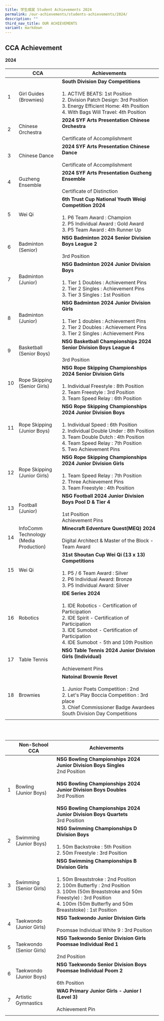 ```yaml
---
title: 学生成就 Student Achievements 2024
permalink: /our-achievements/students-achievements/2024/
description: ""
third_nav_title: OUR ACHIEVEMENTS
variant: markdown
---
```

## CCA Achievement 

#### 2024



| | CCA| Achievements |
| -------- | -------- | -------- |
| 1     | Girl Guides (Brownies) | **South Division Day Competitions** <br><br>1.	ACTIVE BEATS: 1st Position <br>2. Division Patch Design: 3rd Position<br>3. Energy Efficient Home: 4th Position<br>4. With Bags Will Travel: 4th Position |
| 2    | Chinese Orchestra | **2024 SYF Arts Presentation Chinese Orchestra** <br><br>Certificate of Accomplishment |
| 3 | Chinese Dance  | **2024 SYF Arts Presentation Chinese Dance** <br><br>Certificate of Accomplishment |
| 4     | Guzheng Ensemble | **2024 SYF Arts Presentation Guzheng Ensemble**<br><br>Certificate of Distinction |
| 5     | Wei Qi | **6th Trust Cup National Youth Weiqi Competition 2024** <br><br>1.	P6 Team Award : Champion <br>2.	P5 Individual Award : Gold Award <br>3.	P5 Team Award : 4th Runner Up |
| 6     | Badminton<br>(Senior)  | **NSG Badminton 2024 Senior Division Boys League 2** <br><br>3rd Position|
|7|Badminton<br>(Junior) |**NSG Badminton 2024 Junior  Division Boys**<br><br>1. Tier 1 Doubles : Achievement Pins<br>2. Tier 2 Singles : Achievement Pins <br>3. Tier 3 Singles : 1st Position |
|8|Badminton<br>(Junior) |**NSG Badminton 2024 Junior Division Girls**<br><br>1. Tier 1 doubles : Achievement Pins<br>2. Tier 2 Doubles : Achievement Pins <br>3. Tier 2 Singles : Achievement Pins |
| 9    |Basketball<br>(Senior Boys)|**NSG Basketball Championships 2024 Senior Division Boys League 4** <br><br>3rd Position |
| 10     | Rope Skipping<br>(Senior Girls)|**NSG Rope Skipping Championships 2024 Senior Division Girls**<br><br>1.	Individual Freestyle : 8th Position <br>2.	Team Freestyle : 3rd Position<br>3.	Team Speed Relay : 6th Position    |
| 11     | Rope Skipping<br>(Junior Boys)| **NSG Rope Skipping Championships 2024  Junior Division Boys**<br><br>1.	Individual Speed : 6th Position<br>2.	Individual Double Under : 8th Position <br>3.	Team Double Dutch : 4th Position <br>4.	Team Speed Relay : 7th Position<br> 5.	Two Achievement Pins |
| 12    | Rope Skipping<br>(Junior Girls)| **NSG Rope Skipping Championships 2024 Junior Division Girls**<br><br>  1.	Team Speed Relay : 7th Position <br>2.	Three Achievement Pins<br>3.	Team Freestyle : 4th Position|
|13|Football <br> (Junior)|**NSG Football 2024 Junior Division Boys Pool D &amp; Tier 4** <br><br> 1st Position <br>Achievement Pins|
|14|InfoComm Technology <br>(Media Production)|**Minecraft Edventure Quest(MEQ) 2024** <br><br>Digital Architect &amp; Master of the Block - Team Award|
|15|Wei Qi|**31st Shoutan Cup Wei Qi (13 x 13) Competitions** <br><br>1. P5 / 6 Team Award : Silver<br>2. P6 Individual Award: Bronze<br>3. P5 Individual Award: Silver|
|16|Robotics|**IDE Series 2024** <br><br>1. IDE Robotics - Certification of Participation<br>2. IDE Spirit - Certification of Participation<br>3. IDE Sumobot - Certification of Participation<br>4.  IDE Sumobot  - 5th and 10th Position |
|17|Table Tennis|**NSG Table Tennis 2024 Junior Division Girls (Individual)**<br><br>Achievement Pins|
|18|Brownies|**Natoinal Brownie Revet**<br><br>1. Junior Poets Competition : 2nd<br>2. Let's Play Boccia Competition : 3rd place<br>3. Chief Commissioner Badge Awardees<br> South Division Day Competitions|
||||

<br>
<br>

| | Non-School CCA| Achievements |
| -------- | -------- | -------- |
| 1 | Bowling<br>(Junior Boys) | **NSG Bowling Championships 2024 Junior Division Boys Singles** <br>2nd Position<br><br> **NSG Bowling Championships 2024 Junior Division Boys Doubles**<br> 3rd Position<br><br>**NSG Bowling Championships 2024 Junior Division Boys Quartets** <br>3rd Position|
| 2 | Swimming<br>(Junior Boys)| **NSG Swimming Championships D Division Boys**<br><br>1.	50m Backstroke : 5th Position <br>2.	50m Freestyle : 3rd Position |
| 3 | Swimming <br>(Senior Girls) | **NSG Swimming Championships B Division Girls**<br><br>1. 50m Breaststroke : 2nd Position  <br> 2. 100m Butterfly : 2nd Position <br>3. 100m (50m Breaststroke and 50m Freestyle) : 3rd Position<br>4. 100m (50m Butterfly and 50m Breaststoke) : 1st Position|
| 4 |Taekwondo<br>(Junior Girls) |**NSG Taekwondo Junior Division Girls** <br><br> Poomsae Individual White 9 : 3rd Position|
| 5 | Taekwondo<br>(Senior Girls)|**NSG Taekwondo Senior Division Girls Poomsae Individual Red 1**<br><br>2nd Position |
| 6 | Taekwondo<br>(Junior Boys)|**NSG Taekwondo Senior Division Boys Poomsae Individual Poom 2**<br><br>6th Position  |
| 7 | Artistic Gymnastics| **WAG Primary Junior Girls - Junior I (Level 3)** <br><br>Achievement Pin |
|||